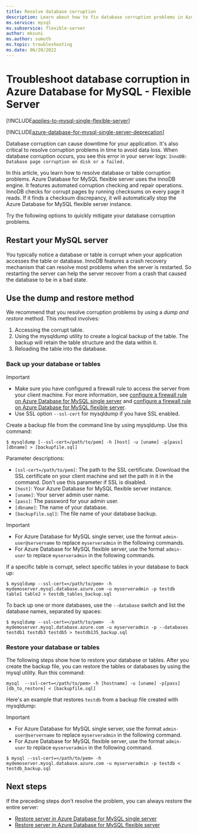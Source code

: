 ```yaml
---
title: Resolve database corruption
description: Learn about how to fix database corruption problems in Azure Database for MySQL - Flexible Server.
ms.service: mysql
ms.subservice: flexible-server
author: mksuni
ms.author: sumuth
ms.topic: troubleshooting
ms.date: 06/20/2022
---
```


# Troubleshoot database corruption in Azure Database for MySQL - Flexible Server

[!INCLUDE[applies-to-mysql-single-flexible-server](../includes/applies-to-mysql-single-flexible-server.md)]

[!INCLUDE[azure-database-for-mysql-single-server-deprecation](~/reusable-content/ce-skilling/azure/includes/mysql/includes/azure-database-for-mysql-single-server-deprecation.md)]

Database corruption can cause downtime for your application. It's also critical to resolve corruption problems in time to avoid data loss. When database corruption occurs, you see this error in your server logs: `InnoDB: Database page corruption on disk or a failed.`

In this article, you learn how to resolve database or table corruption problems. Azure Database for MySQL flexible server uses the InnoDB engine. It features automated corruption checking and repair operations. InnoDB checks for corrupt pages by running checksums on every page it reads. If it finds a checksum discrepancy, it will automatically stop the Azure Database for MySQL flexible server instance.

Try the following options to quickly mitigate your database corruption problems.

## Restart your MySQL server

You typically notice a database or table is corrupt when your application accesses the table or database. InnoDB features a crash recovery mechanism that can resolve most problems when the server is restarted. So restarting the server can help the server recover from a crash that caused the database to be in a bad state.

## Use the dump and restore method

We recommend that you resolve corruption problems by using a *dump and restore* method. This method involves:

1. Accessing the corrupt table.
2. Using the mysqldump utility to create a logical backup of the table. The backup will retain the table structure and the data within it.
3. Reloading the table into the database.

### Back up your database or tables

> [!Important]
>
> - Make sure you have configured a firewall rule to access the server from your client machine. For more information, see [configure a firewall rule on Azure Database for MySQL single server](../single-server/how-to-manage-firewall-using-portal.md) and [configure a firewall rule on Azure Database for MySQL flexible server](how-to-connect-tls-ssl.md).
> - Use SSL option `--ssl-cert` for mysqldump if you have SSL enabled.

Create a backup file from the command line by using mysqldump. Use this command:

```
$ mysqldump [--ssl-cert=/path/to/pem] -h [host] -u [uname] -p[pass] [dbname] > [backupfile.sql]
```

Parameter descriptions:
- `[ssl-cert=/path/to/pem]`: The path to the SSL certificate. Download the SSL certificate on your client machine and set the path in it in the command. Don't use this parameter if SSL is disabled.
- `[host]`: Your Azure Database for MySQL flexible server instance.
- `[uname]`: Your server admin user name.
- `[pass]`: The password for your admin user.
- `[dbname]`: The name of your database.
- `[backupfile.sql]`: The file name of your database backup.

> [!Important]
> - For Azure Database for MySQL single server, use the format `admin-user@servername` to replace `myserveradmin` in the following commands.
> - For Azure Database for MySQL flexible server, use the format `admin-user` to replace `myserveradmin` in the following commands.

If a specific table is corrupt, select specific tables in your database to back up:
```
$ mysqldump --ssl-cert=</path/to/pem> -h mydemoserver.mysql.database.azure.com -u myserveradmin -p testdb table1 table2 > testdb_tables_backup.sql
```

To back up one or more databases, use the `--database` switch and list the database names, separated by spaces:

```
$ mysqldump --ssl-cert=</path/to/pem>  -h mydemoserver.mysql.database.azure.com -u myserveradmin -p --databases testdb1 testdb3 testdb5 > testdb135_backup.sql
```

### Restore your database or tables

The following steps show how to restore your database or tables. After you create the backup file, you can restore the tables or databases by using the mysql utility. Run this command:

```
mysql  --ssl-cert=</path/to/pem> -h [hostname] -u [uname] -p[pass] [db_to_restore] < [backupfile.sql]
```
Here's an example that restores `testdb` from a backup file created with mysqldump: 

> [!Important]
> - For Azure Database for MySQL single server, use the format `admin-user@servername` to replace `myserveradmin` in the following command.
> - For Azure Database for MySQL flexible server, use the format ```admin-user``` to replace `myserveradmin` in the following command. 

```
$ mysql --ssl-cert=</path/to/pem> -h mydemoserver.mysql.database.azure.com -u myserveradmin -p testdb < testdb_backup.sql
```

## Next steps
If the preceding steps don't resolve the problem, you can always restore the entire server:
- [Restore server in Azure Database for MySQL single server](../single-server/how-to-restore-server-portal.md)
- [Restore server in Azure Database for MySQL flexible server](how-to-restore-server-portal.md)



